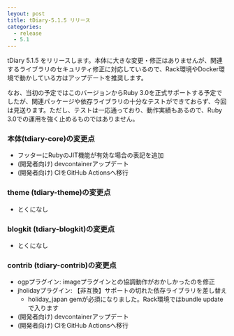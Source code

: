 ```yaml
---
leyout: post
title: tDiary-5.1.5 リリース
categories:
  - release
  - 5.1
---
```

tDiary 5.1.5 をリリースします。本体に大きな変更・修正はありませんが、関連するライブラリのセキュリティ修正に対応しているので、Rack環境やDocker環境で動かしている方はアップデートを推奨します。

なお、当初の予定ではこのバージョンからRuby 3.0を正式サポートする予定でしたが、関連パッケージや依存ライブラリの十分なテストができておらず、今回は見送ります。ただし、テストは一応通っており、動作実績もあるので、Ruby 3.0での運用を強く止めるものではありません。

### 本体(tdiary-core)の変更点
* フッターにRubyのJIT機能が有効な場合の表記を追加
* (開発者向け) devcontainerアップデート
* (開発者向け) CIをGitHub Actionsへ移行

### theme (tdiary-theme)の変更点
* とくになし

### blogkit (tdiary-blogkit)の変更点
* とくになし

### contrib (tdiary-contrib)の変更点
* ogpプラグイン: imageプラグインとの協調動作がおかしかったのを修正
* jholidayプラグイン: 【非互換】サポートの切れた依存ライブラリを差し替え
  * holiday_japan gemが必須になりました。Rack環境ではbundle updateで入ります
* (開発者向け) devcontainerアップデート
* (開発者向け) CIをGitHub Actionsへ移行

